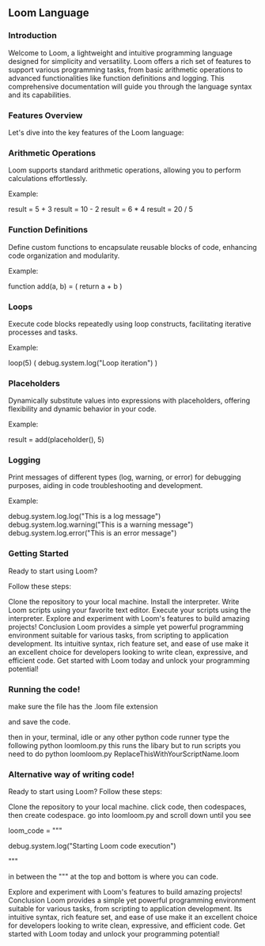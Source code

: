 ## Loom Language
### Introduction
Welcome to Loom, a lightweight and intuitive programming language designed for simplicity and versatility. Loom offers a rich set of features to support various programming tasks, from basic arithmetic operations to advanced functionalities like function definitions and logging. This comprehensive documentation will guide you through the language syntax and its capabilities.

### Features Overview
Let's dive into the key features of the Loom language:

### Arithmetic Operations

Loom supports standard arithmetic operations, allowing you to perform calculations effortlessly.

Example:

result = 5 + 3
result = 10 - 2
result = 6 * 4
result = 20 / 5

### Function Definitions

Define custom functions to encapsulate reusable blocks of code, enhancing code organization and modularity.

Example:

function add(a, b) = (
    return a + b
)

### Loops

Execute code blocks repeatedly using loop constructs, facilitating iterative processes and tasks.


Example:

loop(5) (
    debug.system.log("Loop iteration")
)

### Placeholders

Dynamically substitute values into expressions with placeholders, offering flexibility and dynamic behavior in your code.

Example:

result = add(placeholder(), 5)

### Logging

Print messages of different types (log, warning, or error) for debugging purposes, aiding in code troubleshooting and development.

Example:

debug.system.log.log("This is a log message")
debug.system.log.warning("This is a warning message")
debug.system.log.error("This is an error message")



### Getting Started

Ready to start using Loom?

Follow these steps:

Clone the repository to your local machine.
Install the interpreter.
Write Loom scripts using your favorite text editor.
Execute your scripts using the interpreter.
Explore and experiment with Loom's features to build amazing projects!
Conclusion
Loom provides a simple yet powerful programming environment suitable for various tasks, from scripting to application development. Its intuitive syntax, rich feature set, and ease of use make it an excellent choice for developers looking to write clean, expressive, and efficient code. Get started with Loom today and unlock your programming potential!

### Running the code!
make sure the file has the .loom file extension

and save the code.

then in your, terminal, idle or any other python code runner type the following  python loomloom.py this runs the libary but to run scripts you need to do python loomloom.py ReplaceThisWithYourScriptName.loom

### Alternative way of writing code!

Ready to start using Loom? Follow these steps:

Clone the repository to your local machine.
click code, then codespaces, then create codespace.
go into loomloom.py and scroll down until you see

loom_code = """

debug.system.log("Starting Loom code execution")

"""

in between the """ at the top and bottom is where you can code.

Explore and experiment with Loom's features to build amazing projects!
Conclusion
Loom provides a simple yet powerful programming environment suitable for various tasks, from scripting to application development. Its intuitive syntax, rich feature set, and ease of use make it an excellent choice for developers looking to write clean, expressive, and efficient code. Get started with Loom today and unlock your programming potential!

